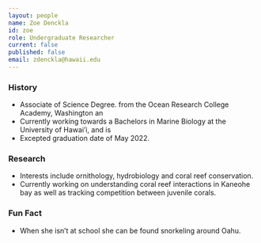 ```yaml
---
layout: people
name: Zoe Denckla
id: zoe
role: Undergraduate Researcher
current: false
published: false
email: zdenckla@hawaii.edu
---
```


### History

- Associate of Science Degree. from the Ocean Research College Academy, Washington an  
- Currently working towards a Bachelors in Marine Biology at the University of Hawai’i, and is
- Excepted graduation date of May 2022.

### Research

- Interests include ornithology, hydrobiology and coral reef conservation.
- Currently working on understanding coral reef interactions in Kaneohe bay as well as tracking competition between juvenile corals.
### Fun Fact

- When she isn’t at school she can be found snorkeling around Oahu.
